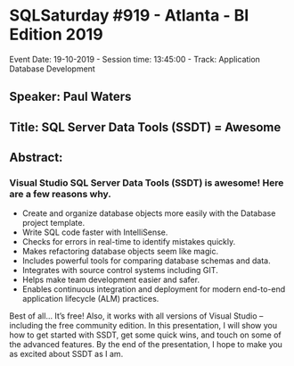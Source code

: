 # SQLSaturday #919 - Atlanta - BI Edition 2019
Event Date: 19-10-2019 - Session time: 13:45:00 - Track: Application  Database Development
## Speaker: Paul Waters
## Title: SQL Server Data Tools (SSDT) = Awesome
## Abstract:
### Visual Studio SQL Server Data Tools (SSDT) is awesome! Here are a few reasons why.

- Create and organize database objects more easily with the Database project template.
- Write SQL code faster with IntelliSense.
- Checks for errors in real-time to identify mistakes quickly. 
- Makes refactoring database objects seem like magic.
- Includes powerful tools for comparing database schemas and data.
- Integrates with source control systems including GIT.
- Helps make team development easier and safer.
- Enables continuous integration and deployment for modern end-to-end application lifecycle (ALM) practices.

Best of all… It’s free! Also, it works with all versions of Visual Studio – including the free community edition.
In this presentation, I will show you how to get started with SSDT, get some quick wins, and touch on some of the advanced features. By the end of the presentation, I hope to make you as excited about SSDT as I am.
